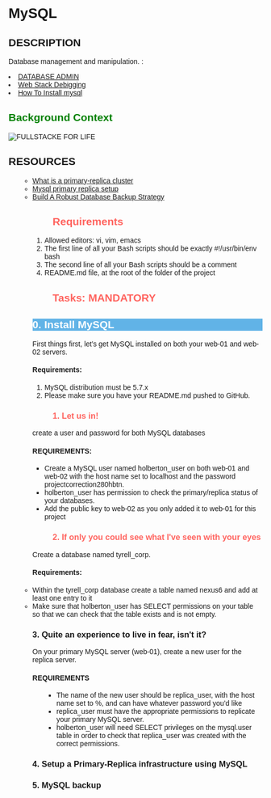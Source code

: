 <!DOCTYPE html>
<html>
<head>
<h1>
 MySQL
</h1>
</head>
<body style="font-family: Verdana, Arial, sans-serif">
   <h2> DESCRIPTION </h2>
   <p>
      Database management and manipulation. :
   <li><a href="https://intranet.alxswe.com/concepts/100002"> DATABASE ADMIN</a></li>
   <li><a href="https://intranet.alxswe.com/concepts/68"> Web Stack Debigging</a></li>
   <li><a href="https://intranet.alxswe.com/concepts/100002">How To Install mysql</a></li> 
  </p>
 
   <h2 style="color: green; round-color:RED ">
        Background Context
   </h2>
   <img src="https://s3.amazonaws.com/intranet-projects-files/holbertonschool-sysadmin_devops/280/KkrkDHT.png" alt="FULLSTACKE FOR LIFE " />

   <h2>RESOURCES</h2>
   <ol>
   <ul>
   <li><a href="https://intranet.alxswe.com/rltoken/eojqG9FZbA6QVWN5P9cLzA" >What is a primary-replica cluster</a></li>
   <li><a href="https://intranet.alxswe.com/rltoken/z2KVk2UKLMc0RvHMdJmYLg"> Mysql primary replica setup</a></li>
   <li><a href="https://intranet.alxswe.com/rltoken/BharnxaLb-BDDYFywzME2Q">Build A Robust Database Backup Strategy</a></li>


   <h2 style="color: #FF645F; margin-left: 40px">
     Requirements
   </h2>
   <ol>
   <li>Allowed editors: vi, vim, emacs</li>
   <li>The first line of all your Bash scripts should be exactly #!/usr/bin/env bash</li>
   <li> The second line of all your Bash scripts should be a comment </li>
   <li>README.md file, at the root of the folder of the project</li>
   </ol>

   <h2 style="color: #FF645F; margin-left: 40px">
	     Tasks: MANDATORY
	</h2>
  <h2 style="color: white; background-color:#61b3e7">
	     0. Install MySQL
  </h2>
  <p> 
   First things first, let’s get MySQL installed on both your web-01 and web-02 servers.
   <h4> Requirements: </h4>
   <ol>
   <li>MySQL distribution must be 5.7.x</li>
   <li>Please make sure you have your README.md pushed to GitHub.</li>
  </ol>
  </p>
  <h3 style="color: #FF645F; margin-left: 40px">
         1. Let us in!
  </h3>
  <p>
     create a user and password for both MySQL databases 
   <h4>REQUIREMENTS:</h4>
   <ul>
   <li> Create a MySQL user named holberton_user on both web-01 and web-02 with the host name set to localhost and the password projectcorrection280hbtn.</li>
   <li> holberton_user has permission to check the primary/replica status of your databases.</li>
   <li> Add the public key to web-02 as you only added it to web-01 for this project</li>
   </ul>
   <h3 style="color: #FF645F; margin-left: 40px">
         2. If only you could see what I've seen with your eyes
  </h3>
  <p>  
   Create a database named tyrell_corp.
  <h4> Requirements: </h4>
  <li> Within the tyrell_corp database create a table named nexus6 and add at least one entry to it</li>
  <li>Make sure that holberton_user has SELECT permissions on your table so that we can check that the table exists and is not empty. </li>
   </P>
 <h3> 3. Quite an experience to live in fear, isn't it? </h3>
 <p> On your primary MySQL server (web-01), create a new user for the replica server. </p>
 <h4> REQUIREMENTS </h4>
 <ol>
   <ul>
   <li>The name of the new user should be replica_user, with the host name set to %, and can have whatever password you’d like</li>
   <li>replica_user must have the appropriate permissions to replicate your primary MySQL server.</li>
   <li>holberton_user will need SELECT privileges on the mysql.user table in order to check that replica_user was created with the correct permissions.</li>
  </ul>
  </ol>
 <h3>4. Setup a Primary-Replica infrastructure using MySQL</h3>

<h3> 5. MySQL backup </h3>

 </body>
</html>

